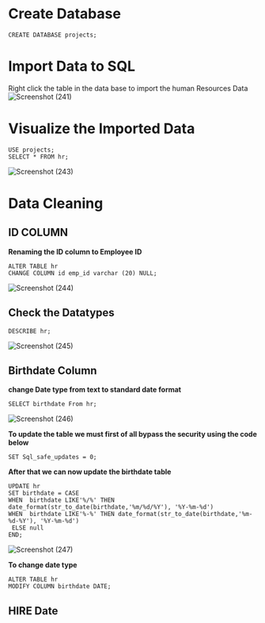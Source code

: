 # Create Database

```
CREATE DATABASE projects;
```
# Import Data to SQL
Right click the table in the data base to import the human Resources Data
![Screenshot (241)](https://github.com/Junnielexia/SQL-FULL-DATA-ANALYTICS-PROJECTS/assets/95970546/cac05a90-1047-4118-b558-5fb0efdfc714)

# Visualize the Imported Data

```
USE projects;
SELECT * FROM hr;
```
![Screenshot (243)](https://github.com/Junnielexia/SQL-FULL-DATA-ANALYTICS-PROJECTS/assets/95970546/53f71aed-2547-444c-8706-13e19b1ff075)

# Data Cleaning

## ID COLUMN
**Renaming the ID column to Employee ID**
```
ALTER TABLE hr
CHANGE COLUMN ﻿id em﻿p_id varchar (20) NULL;
```
![Screenshot (244)](https://github.com/Junnielexia/SQL-FULL-DATA-ANALYTICS-PROJECTS/assets/95970546/ec29ff19-b5f7-46ba-941f-df3e3a315fdb)

## Check the Datatypes
```
DESCRIBE hr;
```
![Screenshot (245)](https://github.com/Junnielexia/SQL-FULL-DATA-ANALYTICS-PROJECTS/assets/95970546/1ce0a48d-b2ef-4838-89f7-77986890a931)

## Birthdate Column
**change Date type from text to standard date format**

```
SELECT birthdate From hr;
```
![Screenshot (246)](https://github.com/Junnielexia/SQL-FULL-DATA-ANALYTICS-PROJECTS/assets/95970546/79b8a0cd-9772-40bc-808a-80760e87b272)

**To update the table we must first of all bypass the security  using the code below**

```
SET Sql_safe_updates = 0;
```
**After that we can now update the birthdate table**

```
UPDATE hr
SET birthdate = CASE
WHEN  birthdate LIKE'%/%' THEN date_format(str_to_date(birthdate,'%m/%d/%Y'), '%Y-%m-%d')
WHEN  birthdate LIKE'%-%' THEN date_format(str_to_date(birthdate,'%m-%d-%Y'), '%Y-%m-%d')
 ELSE null
END;
```
![Screenshot (247)](https://github.com/Junnielexia/SQL-FULL-DATA-ANALYTICS-PROJECTS/assets/95970546/dfb23e4f-1a87-438c-87e7-52f47f838bc9)

**To change date type**

```
ALTER TABLE hr
MODIFY COLUMN birthdate DATE;
```

## HIRE Date
